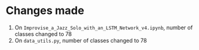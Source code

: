 # Changes made 

1. On `Improvise_a_Jazz_Solo_with_an_LSTM_Network_v4.ipynb`, number of classes changed to 78
2. On `data_utils.py`,  number of classes changed to 78